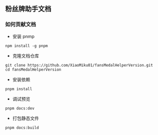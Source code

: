 ## 粉丝牌助手文档  

### 如何贡献文档  

- 安装 pnmp  
```shell
npm install -g pnpm
```  
- 克隆文档仓库  
```shell
git clone https://github.com/XiaoMiku01/fansMedalHelperVersion.git  
cd fansMedalHelperVersion
```
- 安装依赖  
```shell
pnpm install
```  
- 调试预览  
```shell
pnpm docs:dev
```  
- 打包静态文件  
```shell
pnpm docs:build
```

